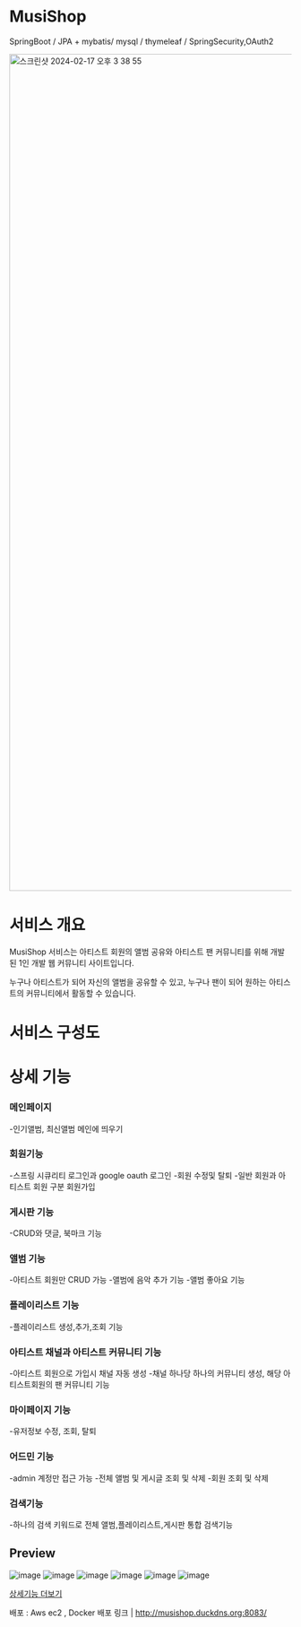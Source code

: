 # MusiShop
SpringBoot /
JPA + mybatis/
mysql /
thymeleaf /
SpringSecurity,OAuth2


<img width="1493" alt="스크린샷 2024-02-17 오후 3 38 55" src="https://github.com/Kim-Dayeong/MusiShop/assets/114847045/9fcb2c59-9a37-4f3e-bd5c-ba238008c7f4">

# 서비스 개요

MusiShop 서비스는 아티스트 회원의 앨범 공유와 아티스트 팬 커뮤니티를 위해 개발된 1인 개발 웹 커뮤니티 사이트입니다. 

누구나 아티스트가 되어 자신의 앨범을 공유할 수 있고, 누구나 팬이 되어 원하는 아티스트의 커뮤니티에서 활동할 수 있습니다.

# 서비스 구성도 

# 상세 기능 
### 메인페이지 
-인기앨범, 최신앨범 메인에 띄우기
### 회원기능
-스프링 시큐리티 로그인과 google oauth 로그인
-회원 수정및 탈퇴
-일반 회원과 아티스트 회원 구분 회원가입
### 게시판 기능 
-CRUD와 댓글, 북마크 기능
### 앨범 기능 
-아티스트 회원만 CRUD 가능
-앨범에 음악 추가 기능
-앨범 좋아요 기능
### 플레이리스트 기능
-플레이리스트 생성,추가,조회 기능
### 아티스트 채널과 아티스트 커뮤니티 기능
-아티스트 회원으로 가입시 채널 자동 생성
-채널 하나당 하나의 커뮤니티 생성, 해당 아티스트회원의 팬 커뮤니티 기능 
### 마이페이지 기능
-유저정보 수정, 조회, 탈퇴 
### 어드민 기능 
-admin 계정만 접근 가능
-전체 앨범 및 게시글 조회 및 삭제
-회원 조회 및 삭제 
### 검색기능
-하나의 검색 키워드로 전체 앨범,플레이리스트,게시판 통합 검색기능 
## Preview
![image](https://github.com/Kim-Dayeong/MusiShop/assets/114847045/46e00d54-b8d6-4a93-8d99-61582afe6e27)
![image](https://github.com/Kim-Dayeong/MusiShop/assets/114847045/40ad9760-5c9c-4e89-b35f-1b3242212e1b)
![image](https://github.com/Kim-Dayeong/MusiShop/assets/114847045/e79011fd-e354-4082-9ab2-14eb8f8afe28)
![image](https://github.com/Kim-Dayeong/MusiShop/assets/114847045/ea837e26-f468-4e4a-9455-b70ab4749550)
![image](https://github.com/Kim-Dayeong/MusiShop/assets/114847045/f1fd4fd8-01b2-468a-a7bf-c4100acd7edf)
![image](https://github.com/Kim-Dayeong/MusiShop/assets/114847045/b6176032-c088-4b6b-a80c-9d21b01752f7)

[상세기능 더보기](https://yy000889.tistory.com/827)


배포 : Aws ec2 , Docker 
배포 링크 | http://musishop.duckdns.org:8083/ 

